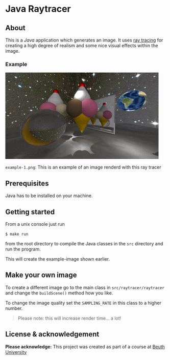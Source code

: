# Java Raytracer

## About

This is a _Java_ application which generates an image. It uses [ray tracing](https://en.wikipedia.org/wiki/Ray_tracing_(graphics)) for creating a high degree of realism and some nice visual effects within the image.

### Example
![](examples/example-1.png)

`example-1.png`: This is an example of an image renderd with this ray tracer

## Prerequisites

Java has to be installed on your machine.

## Getting started

From a unix console just run

```shell
$ make run
```

from the root directory to compile the Java classes in the `src` directory and run the program. 

This will create the example-image shown earlier.

## Make your own image

To create a different image go to the main class in `src/raytracer/raytracer` and change the `buildScene()` method how you like.

To change the image quality set the `SAMPLING_RATE` in this class to a higher number.

> Please note: this will increase render time... a lot!




## License & acknowledgement

**Please acknowledge:** This project was created as part of a course at [Beuth University](http://www.beuth-hochschule.de/)